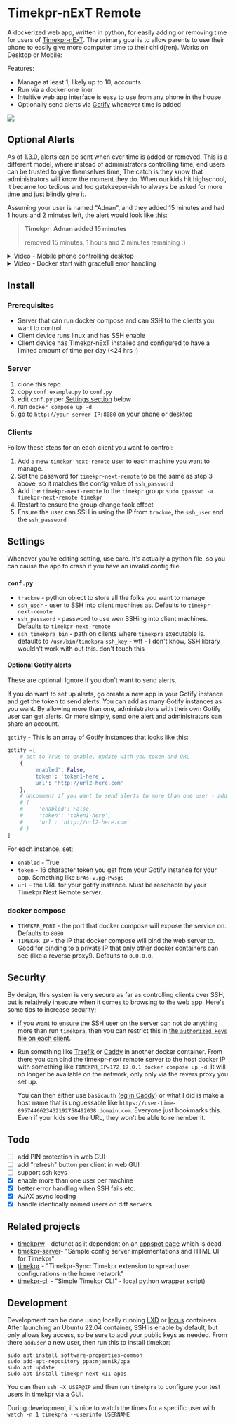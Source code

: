 # Timekpr-nExT Remote

A dockerized web app, written in python, for easily adding or removing time for users of [Timekpr-nExT](https://mjasnik.gitlab.io/timekpr-next/). The primary goal is to allow parents to use their phone to easily give more computer time to their child(ren). Works on Desktop or Mobile:


Features:
* Manage at least 1, likely up to 10, accounts
* Run via a docker one liner
* Intuitive web app interface is easy to use from any phone in the house
* Optionally send alerts via [Gotify](https://gotify.net/) whenever time is added

![](./timekpr-next-remote.png)

## Optional  Alerts

As of 1.3.0, alerts can be sent when ever time is added or removed. This is a different model, where instead of administrators controlling time, end users can be trusted to give themselves time, The catch is they know that administrators will know the moment they do. When our kids hit highschool, it became too tedious and too gatekeeper-ish to always be asked for more time and just blindly give it.

Assuming your user is named "Adnan", and they added 15 minutes and had 1 hours and 2 minutes left, the alert would look like this:

> **Timekpr: Adnan added 15 minutes**
> 
> removed 15 minutes, 1 hours and 2 minutes remaining :)


<details>
<summary> Video - Mobile phone controlling desktop</summary>

In this demo, you can see how a parental phone (foreground) can easily load the web UI and quickly add time to a childs desktop device (background):

https://user-images.githubusercontent.com/8253488/213629663-1de76346-6e79-412a-a368-c1f804c28b35.MP4

</details>

<details>
<summary> Video - Docker start with gracefull error handling</summary>

In this demo, you when some nodes are down, the back end and front end handle this without breaking.  Further, users on two different desktops can easily be controlled from the UI:

https://user-images.githubusercontent.com/8253488/220523348-76c3f5ea-419d-46a7-8aa6-c809d095bfc9.mp4

</details>



## Install

### Prerequisites

* Server that can run docker compose and can SSH to the clients you want to control
* Client device runs linux and has SSH enable
* Client device has Timekpr-nExT installed and configured to have a limited amount of time per day (<24 hrs ;)

### Server

1. clone this repo
2. copy `conf.example.py` to `conf.py`
3. edit `conf.py` per [Settings section](#Settings) below
4. run `docker compose up -d`
5. go to `http://your-server-IP:8080` on your phone or desktop

### Clients

Follow these steps for on each client you want to control:

1. Add a new `timekpr-next-remote` user to each machine you want to manage. 
2. Set the password for  `timekpr-next-remote` to be the same as step 3 above, so it matches the config value of `ssh_password`
3. Add the `timekpr-next-remote` to the `timekpr` group: `sudo gpasswd -a timekpr-next-remote timekpr`
4. Restart to ensure the group change took effect
5. Ensure the user can SSH in using the IP from `trackme`, the `ssh_user`  and the `ssh_password`

## Settings

Whenever you're editing setting, use care.  It's actually a python file, so you can cause the app to crash if you have an invalid config file.

### `conf.py`

* `trackme` - python object to store all the folks you want to manage
* `ssh_user` - user to SSH into client machines as. Defaults to  `timekpr-next-remote`
* `ssh_password` - password to use wen SSHing into client machines. Defaults to  `timekpr-next-remote`
* `ssh_timekpra_bin` - path on clients where `timekpra` executable is. defaults to  `/usr/bin/timekpra`
`ssh_key` - wtf - I don't know, SSH library wouldn't work with out this.  don't touch this

#### Optional Gotify alerts

These are optional!  Ignore if you don't want to send alerts.

If you do want to set up alerts, go create a new app in  your Gotify instance and get the token to send alerts. You can add as many Gotify instances as you want.  By allowing more than one, administrators with their own Gotify user can get alerts.  Or more simply, send one alert and administrators can share an account.

`gotify` - This is an array of Gotify instances that looks like this:

```python
gotify =[
    # set to True to enable, update with you token and URL
    {
        'enabled': False,
        'token': 'token1-here',
        'url': 'http://url2-here.com'
    },
    # Uncomment if you want to send alerts to more than one user - add as many as you'd like!
    # {
    #     'enabled': False,
    #     'token': 'token1-here',
    #     'url': 'http://url2-here.com'
    # }
]
```

For each instance, set:
* `enabled` - True
* `token` - 16 character token you get from your Gotify instance for your app. Something like `BrAs-v.pg-PwsgS`
* `url` - the URL for your gotify instance.  Must be reachable by your Timekpr Next Remote server.

### docker compose

* `TIMEKPR_PORT` - the port that docker compose will expose the service on. Defaults to `8080`
* `TIMEKPR_IP` - the IP that docker compose will bind the web server to.  Good for binding to a private IP that only other docker containers can see (like a reverse proxy!). Defaults to `0.0.0.0`.

## Security

By design, this system is very secure as far as controlling clients over SSH, but is relatively insecure when it comes to browsing to the web app.  Here's some tips to increase security:

* if you want to ensure the SSH user on the server can not do anything more than run `timekpra`, then you can restrict this in [the `authorized_keys` file on each client](https://www.virtono.com/community/tutorial-how-to/restrict-executable-ssh-commands-with-authorized-keys/).
* Run  something like [Traefik](https://github.com/traefik/traefik/) or [Caddy](https://caddyserver.com/) in another docker container.  From there you can bind the timekpr-next remote server to the host docker IP with something like `TIMEKPR_IP=172.17.0.1 docker compose up -d`.  It will no longer be available on the network, only only via the revers proxy you set up.

   You can then either use `basicauth` ([eg in Caddy](https://caddyserver.com/docs/caddyfile/directives/basicauth)) or what I did is make a host name that is unguessable like `https://user-time-8957446623432192758492038.domain.com`.  Everyone just bookmarks this.  Even if your kids see the URL, they won't be able to remember it.


## Todo

* [ ] add PIN protection in web GUI
* [ ] add "refresh" button per client in web GUI
* [ ] support ssh keys
* [X] enable more than one user per machine
* [X] better error handling when SSH fails etc.
* [X] AJAX async loading
* [X] handle identically named users on diff servers

## Related projects

* [timekprw](https://github.com/nvsmirnov/timekprw) - defunct as it dependent on an [appspot page]( https://timekprw.ew.r.appspot.com ) which is dead
* [timekpr-server](https://github.com/frohmut/timekpr-server )- "Sample config server implementations and HTML UI for Timekpr"
* [timekpr](https://github.com/frohmut/timekpr) - "Timekpr-Sync: Timekpr extension to spread user configurations in the home network"
* [timekpr-cli](https://github.com/cisba/timekpr-cli) - "Simple Timekpr CLI" - local python wrapper script)

## Development

Development can be done using locally running [LXD](https://canonical.com/blog/lxd-virtual-machines-an-overview) or [Incus](https://linuxcontainers.org/incus/) containers. After launching an Ubuntu 22.04 container, SSH is enable by default, but only allows key access, so be sure to add your public keys as needed.  From there `adduser` a new user, then run this to install timekpr:

```
sudo apt install software-properties-common
sudo add-apt-repository ppa:mjasnik/ppa
sudo apt update
sudo apt install timekpr-next x11-apps
```

You can then `ssh -X USER@IP` and then run `timekpra` to configure your test users in timekpr via a GUI.  

During development, it's nice to watch the times for a specific user with `watch -n 1 timekpra --userinfo USERNAME`
